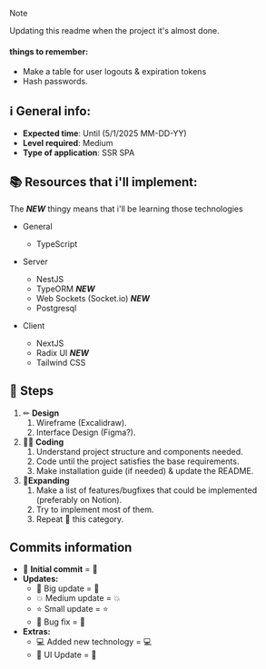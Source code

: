 > [!NOTE]
> Updating this readme when the project it's almost done.

#### things to remember:

- Make a table for user logouts & expiration tokens
- Hash passwords.

## ℹ **General info:**

- **Expected time**: Until (5/1/2025 MM-DD-YY)
- **Level required**: Medium
- **Type of application**: SSR SPA

## 📚 **Resources that i'll implement:**

The **_NEW_** thingy means that i'll be learning those technologies

- General

  - TypeScript

- Server

  - NestJS
  - TypeORM **_NEW_**
  - Web Sockets (Socket.io) **_NEW_**
  - Postgresql

- Client
  - NextJS
  - Radix UI **_NEW_**
  - Tailwind CSS

## 🏁 **Steps**

1. ✏ **Design**
   1. Wireframe (Excalidraw).
   2. Interface Design (Figma?).
2. 👨‍💻 **Coding**
   1. Understand project structure and components needed.
   2. Code until the project satisfies the base requirements.
   3. Make installation guide (if needed) & update the README.
3. 🚀**Expanding**
   1. Make a list of features/bugfixes that could be implemented (preferably on Notion).
   2. Try to implement most of them.
   3. Repeat 🔁 this category.

## Commits information

- 🔰 **Initial commit** = :beginner:
- **Updates:**
  - 🚀 Big update = :rocket:
  - 💥 Medium update = :boom:
  - ⭐ Small update = :star:
  - 🔨 Bug fix = :hammer:
- **Extras:**
  - 💻 Added new technology = :computer:
  - 🌈 UI Update = :rainbow:

<!-- ## The architecture used:

- **Domain:** Redux - Contexts - Models

- **Use Cases (Business Logic):** Components - Utilities - Hooks - Styled_Components/Layouts

- **Adapter:** Adapters - Interceptors

- **External Services:** Services -->
